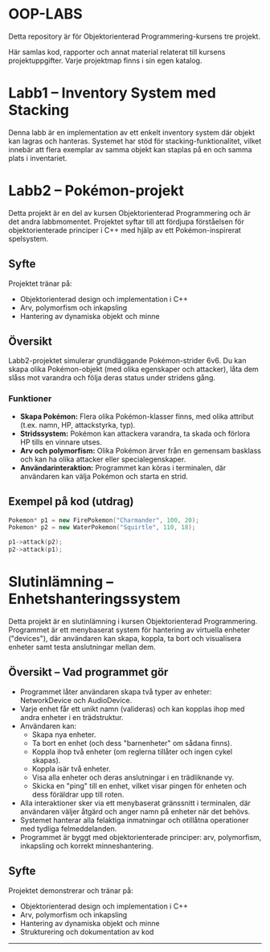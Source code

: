 # OOP-LABS

Detta repository är för Objektorienterad Programmering-kursens tre projekt.

Här samlas kod, rapporter och annat material relaterat till kursens projektuppgifter. Varje projektmap finns i sin egen katalog.


# Labb1 – Inventory System med Stacking

Denna labb är en implementation av ett enkelt inventory system där objekt kan lagras och hanteras. Systemet har stöd för stacking-funktionalitet, vilket innebär att flera exemplar av samma objekt kan staplas på en och samma plats i inventariet.


# Labb2 – Pokémon-projekt

Detta projekt är en del av kursen Objektorienterad Programmering och är det andra labbmomentet. Projektet syftar till att fördjupa förståelsen för objektorienterade principer i C++ med hjälp av ett Pokémon-inspirerat spelsystem.

## Syfte

Projektet tränar på:
- Objektorienterad design och implementation i C++
- Arv, polymorfism och inkapsling
- Hantering av dynamiska objekt och minne

## Översikt

Labb2-projektet simulerar grundläggande Pokémon-strider 6v6. Du kan skapa olika Pokémon-objekt (med olika egenskaper och attacker), låta dem slåss mot varandra och följa deras status under stridens gång.

### Funktioner

- **Skapa Pokémon:** Flera olika Pokémon-klasser finns, med olika attribut (t.ex. namn, HP, attackstyrka, typ).
- **Stridssystem:** Pokémon kan attackera varandra, ta skada och förlora HP tills en vinnare utses.
- **Arv och polymorfism:** Olika Pokémon ärver från en gemensam basklass och kan ha olika attacker eller specialegenskaper.
- **Användarinteraktion:** Programmet kan köras i terminalen, där användaren kan välja Pokémon och starta en strid.

## Exempel på kod (utdrag)

```cpp
Pokemon* p1 = new FirePokemon("Charmander", 100, 20);
Pokemon* p2 = new WaterPokemon("Squirtle", 110, 18);

p1->attack(p2);
p2->attack(p1);
```


# Slutinlämning – Enhetshanteringssystem

Detta projekt är en slutinlämning i kursen Objektorienterad Programmering. Programmet är ett menybaserat system för hantering av virtuella enheter ("devices"), där användaren kan skapa, koppla, ta bort och visualisera enheter samt testa anslutningar mellan dem.

## Översikt – Vad programmet gör

- Programmet låter användaren skapa två typer av enheter: NetworkDevice och AudioDevice.
- Varje enhet får ett unikt namn (valideras) och kan kopplas ihop med andra enheter i en trädstruktur.
- Användaren kan:
  - Skapa nya enheter.
  - Ta bort en enhet (och dess "barnenheter" om sådana finns).
  - Koppla ihop två enheter (om reglerna tillåter och ingen cykel skapas).
  - Koppla isär två enheter.
  - Visa alla enheter och deras anslutningar i en trädliknande vy.
  - Skicka en "ping" till en enhet, vilket visar pingen för enheten och dess föräldrar upp till roten.
- Alla interaktioner sker via ett menybaserat gränssnitt i terminalen, där användaren väljer åtgärd och anger namn på enheter när det behövs.
- Systemet hanterar alla felaktiga inmatningar och otillåtna operationer med tydliga felmeddelanden.
- Programmet är byggt med objektorienterade principer: arv, polymorfism, inkapsling och korrekt minneshantering.

## Syfte

Projektet demonstrerar och tränar på:
- Objektorienterad design och implementation i C++
- Arv, polymorfism och inkapsling
- Hantering av dynamiska objekt och minne
- Strukturering och dokumentation av kod

---
